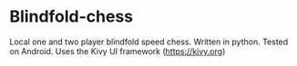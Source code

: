 # Blindfold-chess
Local one and two player blindfold speed chess.
Written in python.  Tested on Android.
Uses the Kivy UI framework (https://kivy.org)
